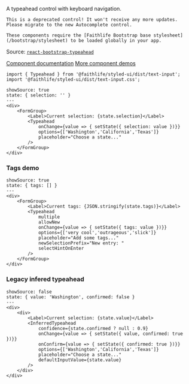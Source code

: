 A typeahead control with keyboard navigation.

```hint|warning
This is a deprecated control! It won't receive any more updates. Please migrate to the new Autocomplete control.
```

```hint|directive
These components require the [Faithlife Bootstrap base stylesheet](/bootstrap/stylesheet) to be loaded globally in your app.
```

Source: [`react-bootstrap-typeahead`](https://github.com/Faithlife/react-bootstrap-typeahead)

[Component documentation](https://github.com/Faithlife/react-bootstrap-typeahead/blob/master/docs/Usage.md)
[More component demos](http://ericgio.github.io/react-bootstrap-typeahead/)

```
import { Typeahead } from '@faithlife/styled-ui/dist/text-input';
import '@faithlife/styled-ui/dist/text-input.css';
```

```react
showSource: true
state: { selection: '' }
---
<div>
	<FormGroup>
		<Label>Current selection: {state.selection}</Label>
		<Typeahead
			onChange={value => { setState({ selection: value })}}
			options={['Washington','California','Texas']}
			placeholder="Choose a state..."
		/>
	</FormGroup>
</div>
```

### Tags demo
```react
showSource: true
state: { tags: [] }
---
<div>
	<FormGroup>
		<Label>Current tags: {JSON.stringify(state.tags)}</Label>
		<Typeahead
			multiple
			allowNew
			onChange={value => { setState({ tags: value })}}
			options={['very cool','outrageous','slick']}
			placeholder="Add some tags..."
			newSelectionPrefix="New entry: "
			selectHintOnEnter
		/>
	</FormGroup>
</div>
```

### Legacy infered typeahead

```react
showSource: false
state: { value: 'Washington', confirmed: false }
---
<div>
	<div>
		<Label>Current selection: {state.value}</Label>
		<InferredTypeahead
			confidence={state.confirmed ? null : 0.9}
			onChange={value => { setState({ value, confirmed: true })}}
			onConfirm={value => { setState({ confirmed: true })}}
			options={['Washington','California','Texas']}
			placeholder="Choose a state..."
			defaultInputValue={state.value}
		/>
	</div>
</div>
```
